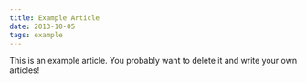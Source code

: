 ```yaml
---
title: Example Article
date: 2013-10-05
tags: example
---
```


This is an example article. You probably want to delete it and write your own articles!
